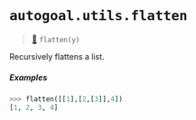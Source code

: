 # `autogoal.utils.flatten`

> [📝](https://github.com/autogoal/autogoal/blob/master/autogoal/utils/__init__.py#L123)
> `flatten(y)`

Recursively flattens a list.

##### Examples

```python
>>> flatten([[1],[2,[3]],4])
[1, 2, 3, 4]

```
